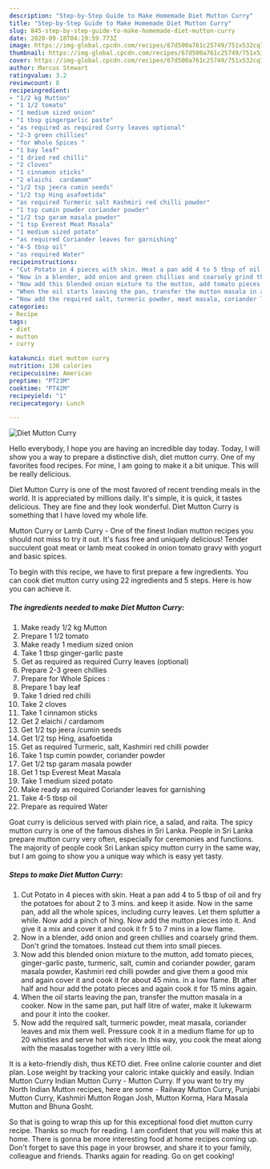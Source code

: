 ```yaml
---
description: "Step-by-Step Guide to Make Homemade Diet Mutton Curry"
title: "Step-by-Step Guide to Make Homemade Diet Mutton Curry"
slug: 845-step-by-step-guide-to-make-homemade-diet-mutton-curry
date: 2020-09-18T04:19:59.773Z
image: https://img-global.cpcdn.com/recipes/67d500a761c25749/751x532cq70/diet-mutton-curry-recipe-main-photo.jpg
thumbnail: https://img-global.cpcdn.com/recipes/67d500a761c25749/751x532cq70/diet-mutton-curry-recipe-main-photo.jpg
cover: https://img-global.cpcdn.com/recipes/67d500a761c25749/751x532cq70/diet-mutton-curry-recipe-main-photo.jpg
author: Marcus Stewart
ratingvalue: 3.2
reviewcount: 8
recipeingredient:
- "1/2 kg Mutton"
- "1 1/2 tomato"
- "1 medium sized onion"
- "1 tbsp gingergarlic paste"
- "as required as required Curry leaves optional"
- "2-3 green chillies"
- "for Whole Spices "
- "1 bay leaf"
- "1 dried red chilli"
- "2 cloves"
- "1 cinnamon sticks"
- "2 elaichi  cardamom"
- "1/2 tsp jeera cumin seeds"
- "1/2 tsp Hing asafoetida"
- "as required Turmeric salt Kashmiri red chilli powder"
- "1 tsp cumin powder coriander powder"
- "1/2 tsp garam masala powder"
- "1 tsp Everest Meat Masala"
- "1 medium sized potato"
- "as required Coriander leaves for garnishing"
- "4-5 tbsp oil"
- "as required Water"
recipeinstructions:
- "Cut Potato in 4 pieces with skin. Heat a pan add 4 to 5 tbsp of oil and fry the potatoes for about 2 to 3 mins. and keep it aside. Now in the same pan, add all the whole spices, including curry leaves. Let them splutter a while. Now add a pinch of hing. Now add the mutton pieces into it. And give it a mix and cover it and cook it fr 5 to 7 mins in a low flame."
- "Now in a blender, add onion and green chillies and coarsely grind them. Don&#39;t grind the tomatoes. Instead cut them into small pieces."
- "Now add this blended onion mixture to the mutton, add tomato pieces, ginger-garlic paste, turmeric, salt, cumin and coriander powder, garam masala powder, Kashmiri red chilli powder and give them a good mix and again cover it and cook it for about 45 mins. in a low flame. Bt after half and hour add the potato pieces and again cook it for 15 mins again."
- "When the oil starts leaving the pan, transfer the mutton masala in a cooker. Now in the same pan, put half litre of water, make it lukewarm and pour it into the cooker."
- "Now add the required salt, turmeric powder, meat masala, coriander leaves and mix them well. Pressure cook it in a medium flame for up to 20 whistles and serve hot with rice. In this way, you cook the meat along with the masalas together with a very little oil."
categories:
- Recipe
tags:
- diet
- mutton
- curry

katakunci: diet mutton curry 
nutrition: 138 calories
recipecuisine: American
preptime: "PT23M"
cooktime: "PT42M"
recipeyield: "1"
recipecategory: Lunch

---
```



![Diet Mutton Curry](https://img-global.cpcdn.com/recipes/67d500a761c25749/751x532cq70/diet-mutton-curry-recipe-main-photo.jpg)

Hello everybody, I hope you are having an incredible day today. Today, I will show you a way to prepare a distinctive dish, diet mutton curry. One of my favorites food recipes. For mine, I am going to make it a bit unique. This will be really delicious.

Diet Mutton Curry is one of the most favored of recent trending meals in the world. It is appreciated by millions daily. It's simple, it is quick, it tastes delicious. They are fine and they look wonderful. Diet Mutton Curry is something that I have loved my whole life.

Mutton Curry or Lamb Curry - One of the finest Indian mutton recipes you should not miss to try it out. It&#39;s fuss free and uniquely delicious! Tender succulent goat meat or lamb meat cooked in onion tomato gravy with yogurt and basic spices.


To begin with this recipe, we have to first prepare a few ingredients. You can cook diet mutton curry using 22 ingredients and 5 steps. Here is how you can achieve it.

<!--inarticleads1-->

##### The ingredients needed to make Diet Mutton Curry:

1. Make ready 1/2 kg Mutton
1. Prepare 1 1/2 tomato
1. Make ready 1 medium sized onion
1. Take 1 tbsp ginger-garlic paste
1. Get as required as required Curry leaves (optional)
1. Prepare 2-3 green chillies
1. Prepare for Whole Spices :
1. Prepare 1 bay leaf
1. Take 1 dried red chilli
1. Take 2 cloves
1. Take 1 cinnamon sticks
1. Get 2 elaichi / cardamom
1. Get 1/2 tsp jeera /cumin seeds
1. Get 1/2 tsp Hing, asafoetida
1. Get as required Turmeric, salt, Kashmiri red chilli powder
1. Take 1 tsp cumin powder, coriander powder
1. Get 1/2 tsp garam masala powder
1. Get 1 tsp Everest Meat Masala
1. Take 1 medium sized potato
1. Make ready as required Coriander leaves for garnishing
1. Take 4-5 tbsp oil
1. Prepare as required Water


Goat curry is delicious served with plain rice, a salad, and raita. The spicy mutton curry is one of the famous dishes in Sri Lanka. People in Sri Lanka prepare mutton curry very often, especially for ceremonies and functions. The majority of people cook Sri Lankan spicy mutton curry in the same way, but I am going to show you a unique way which is easy yet tasty. 

<!--inarticleads2-->

##### Steps to make Diet Mutton Curry:

1. Cut Potato in 4 pieces with skin. Heat a pan add 4 to 5 tbsp of oil and fry the potatoes for about 2 to 3 mins. and keep it aside. Now in the same pan, add all the whole spices, including curry leaves. Let them splutter a while. Now add a pinch of hing. Now add the mutton pieces into it. And give it a mix and cover it and cook it fr 5 to 7 mins in a low flame.
1. Now in a blender, add onion and green chillies and coarsely grind them. Don&#39;t grind the tomatoes. Instead cut them into small pieces.
1. Now add this blended onion mixture to the mutton, add tomato pieces, ginger-garlic paste, turmeric, salt, cumin and coriander powder, garam masala powder, Kashmiri red chilli powder and give them a good mix and again cover it and cook it for about 45 mins. in a low flame. Bt after half and hour add the potato pieces and again cook it for 15 mins again.
1. When the oil starts leaving the pan, transfer the mutton masala in a cooker. Now in the same pan, put half litre of water, make it lukewarm and pour it into the cooker.
1. Now add the required salt, turmeric powder, meat masala, coriander leaves and mix them well. Pressure cook it in a medium flame for up to 20 whistles and serve hot with rice. In this way, you cook the meat along with the masalas together with a very little oil.


It is a keto-friendly dish, thus KETO diet. Free online calorie counter and diet plan. Lose weight by tracking your caloric intake quickly and easily. Indian Mutton Curry Indian Mutton Curry - Mutton Curry. If you want to try my North Indian Mutton recipes, here are some - Railway Mutton Curry, Punjabi Mutton Curry, Kashmiri Mutton Rogan Josh, Mutton Korma, Hara Masala Mutton and Bhuna Gosht. 

So that is going to wrap this up for this exceptional food diet mutton curry recipe. Thanks so much for reading. I am confident that you will make this at home. There is gonna be more interesting food at home recipes coming up. Don't forget to save this page in your browser, and share it to your family, colleague and friends. Thanks again for reading. Go on get cooking!
